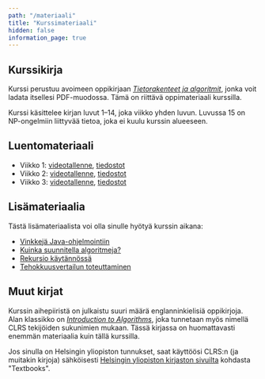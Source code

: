 ```yaml
---
path: "/materiaali"
title: "Kurssimateriaali"
hidden: false
information_page: true
---
```


## Kurssikirja

Kurssi perustuu avoimeen oppikirjaan
[_Tietorakenteet ja algoritmit_](https://cs.helsinki.fi/u/ahslaaks/tirakirja/),
jonka voit ladata itsellesi PDF-muodossa. Tämä on riittävä oppimateriaali kurssilla.

Kurssi käsittelee kirjan luvut 1–14, joka viikko yhden luvun.
Luvussa 15 on NP-ongelmiin liittyvää tietoa, joka ei kuulu kurssin alueeseen.

## Luentomateriaali

- Viikko 1: [videotallenne](https://www.helsinki.fi/en/unitube/video/d1733eed-b574-46e0-b291-cc25beca4b33),
  [tiedostot](https://www.cs.helsinki.fi/u/ahslaaks/tira19/luento1/)
- Viikko 2: [videotallenne](https://www.helsinki.fi/fi/unitube/video/60666605-e45a-42b0-bccf-599405424857),
  [tiedostot](https://www.cs.helsinki.fi/u/ahslaaks/tira19/luento2/)
- Viikko 3: [videotallenne](https://www.helsinki.fi/en/unitube/video/913f08b8-e10a-4770-b02f-92dd19c6df4a),
  [tiedostot](https://www.cs.helsinki.fi/u/ahslaaks/tira19/luento3/)

## Lisämateriaalia

Tästä lisämateriaalista voi olla sinulle hyötyä kurssin aikana:

- [Vinkkejä Java-ohjelmointiin](/vinkkeja-javaan)
- [Kuinka suunnitella algoritmeja?](/algoritmien-suunnittelu)
- [Rekursio käytännössä](/rekursio-kaytannossa)
- [Tehokkuusvertailun toteuttaminen](/tehokkuusvertailu)

## Muut kirjat

Kurssin aihepiiristä on julkaistu suuri määrä englanninkielisiä oppikirjoja.
Alan klassikko on
[_Introduction to Algorithms_](http://mitpress.mit.edu/algorithms/),
joka tunnetaan myös nimellä CLRS tekijöiden sukunimien mukaan.
Tässä kirjassa on huomattavasti enemmän materiaalia kuin
tällä kurssilla.

Jos sinulla on Helsingin yliopiston tunnukset,
saat käyttöösi CLRS:n (ja muitakin kirjoja) sähköisesti
[Helsingin yliopiston kirjaston sivuilta](http://libraryguides.helsinki.fi/cs)
kohdasta "Textbooks".
